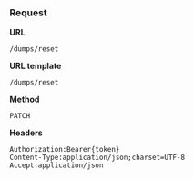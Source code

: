 ### Request

**URL**

`/dumps/reset`

**URL template**

`/dumps/reset`

**Method**

`PATCH`

**Headers**

`Authorization:Bearer{token}`  
`Content-Type:application/json;charset=UTF-8`  
`Accept:application/json`  

